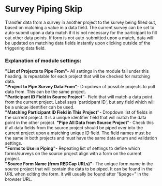 # Survey Piping Skip
Transfer data from a survey in another project to the survey being filled out, based on matching a value in a data field. The current survey can be set to auto-submit upon a data match if it is not necessary for the participant to fill out other data points. If form is not auto-submitted upon a match, data will be updated on matching data fields instantly upon clicking outside of the triggering data field.

### Explanation of module settings:
**"List of Projects to Pipe From"**- All settings in the module fall under this heading. Is repeatable for each project that will be checked for matching data.<br>
**"Project to Pipe Survey Data From"**- Dropdown of possible projects to pull data from. This can be the same project.<br>
**"Participant ID Field in Source Project"**- Field that will match a data point from the current project. Label says 'participant ID', but any field which will be a unique identifier can be used.<br>
**"Matching Participant ID Field in This Project"**- Dropdown list of fields in the current project. It is a unique identifier field that will match the data point in the other project.
**"Pipe All Data from Source Project"**- Check this if all data fields from the source project should be piped over into the current project upon a matching unique ID field. The field names must be the same in both projects and must have the same data enum and validation settings.<br>
**"Forms to Use in Piping"**- Repeating list of settings to define which forms/surveys on the source project align with a form on the current project.<br>
**"Source Form Name (from REDCap URLs)"**- The unique form name in the source project that will contain the data to be piped. It can be found in the URL when editing the form. It will usually be found after "&page=" in the browser URL.<br>
